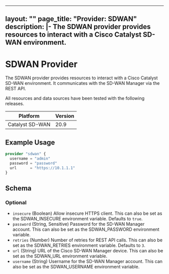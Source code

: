 
---
layout: ""
page_title: "Provider: SDWAN"
description: |-
  The SDWAN provider provides resources to interact with a Cisco Catalyst SD-WAN environment.
---

# SDWAN Provider

The SDWAN provider provides resources to interact with a Cisco Catalyst SD-WAN environment. It communicates with the SD-WAN Manager via the REST API.

All resources and data sources have been tested with the following releases.

| Platform        | Version |
| --------------- | ------- |
| Catalyst SD-WAN | 20.9    |

## Example Usage

```terraform
provider "sdwan" {
  username = "admin"
  password = "password"
  url      = "https://10.1.1.1"
}
```

<!-- schema generated by tfplugindocs -->
## Schema

### Optional

- `insecure` (Boolean) Allow insecure HTTPS client. This can also be set as the SDWAN_INSECURE environment variable. Defaults to `true`.
- `password` (String, Sensitive) Password for the SD-WAN Manager account. This can also be set as the SDWAN_PASSWORD environment variable.
- `retries` (Number) Number of retries for REST API calls. This can also be set as the SDWAN_RETRIES environment variable. Defaults to `3`.
- `url` (String) URL of the Cisco SD-WAN Manager device. This can also be set as the SDWAN_URL environment variable.
- `username` (String) Username for the SD-WAN Manager account. This can also be set as the SDWAN_USERNAME environment variable.
